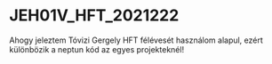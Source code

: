 # JEH01V_HFT_2021222

Ahogy jeleztem Tóvizi Gergely HFT félévesét használom alapul, ezért különbözik a neptun kód az egyes projekteknél! 
